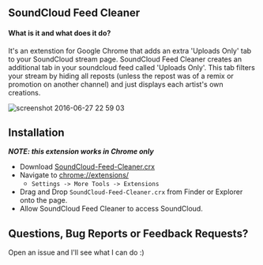 ## SoundCloud Feed Cleaner
#### What is it and what does it do?
It's an extenstion for Google Chrome that adds an extra 'Uploads Only' tab to your SoundCloud stream page. SoundCloud Feed Cleaner creates an additional tab in your soundcloud feed called 'Uploads Only'. This tab filters your stream by hiding all reposts (unless the repost was of a remix or promotion on another channel) and just displays each artist's own creations.

![screenshot 2016-06-27 22 59
03](https://cloud.githubusercontent.com/assets/7920702/16380521/e5528f90-3cba-11e6-9070-a4904d9aec67.png)

## Installation
***NOTE: this extension works in Chrome only***
* Download [SoundCloud-Feed-Cleaner.crx](https://github.com/kyranb/SoundCloud-Feed-Cleaner/releases/download/0.1/SoundCloud-Feed-Cleaner.crx)
* Navigate to [chrome://extensions/](chrome://extensions/)
  - `Settings -> More Tools -> Extensions`
* Drag and Drop `SoundCloud-Feed-Cleaner.crx` from Finder or Explorer onto the page.
* Allow SoundCloud Feed Cleaner to access SoundCloud.

## Questions, Bug Reports or Feedback Requests?
Open an issue and I'll see what I can do :)

